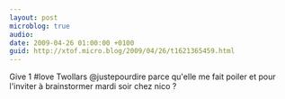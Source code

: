 ```yaml
---
layout: post
microblog: true
audio: 
date: 2009-04-26 01:00:00 +0100
guid: http://xtof.micro.blog/2009/04/26/t1621365459.html
---
```

Give 1 #love Twollars @justepourdire parce qu'elle me fait poiler et pour l'inviter à brainstormer mardi soir chez nico ?

